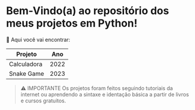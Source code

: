# Bem-Vindo(a) ao repositório dos meus projetos em Python!

:safety_pin: Aqui você vai encontrar:

| Projeto       |       Ano     |
| ------------- | ------------- |
| Calculadora   | 2022          |
| Snake Game    | 2023          |

> :warning: IMPORTANTE
> Os projetos foram feitos seguindo tutoriais da internet ou aprendendo a sintaxe e identação básica a partir de livros e cursos gratuitos.
